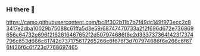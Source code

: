 ### Hi there 👋

https://camo.githubusercontent.com/bc8f302b11b7b7f49dc149f973ecc2c83417e2dba10029b75088c61ffa5d3e59/68747470733a2f2f696d672e736869656c64732e696f2f62616467652f2d507974686f6e2d3337373641423f7374796c653d666c61742d737175617265266c6f676f3d707974686f6e266c6f676f436f6c6f723d7768697465
